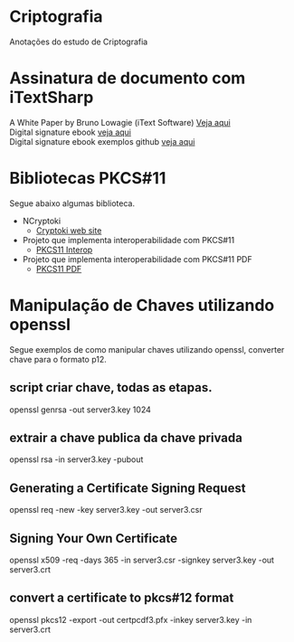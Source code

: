 # Criptografia
Anotações do estudo de Criptografia

# Assinatura de documento com iTextSharp
A White Paper by Bruno Lowagie (iText Software) [Veja aqui](https://sourceforge.net/p/itextsharp/code/HEAD/tree/tutorial/signatures/)  
Digital signature ebook [veja aqui](https://pages.itextpdf.com/ebook-digital-signatures-for-pdf.html)  
Digital signature ebook exemplos github [veja aqui](https://github.com/itext/i5ns-tutorial)
# Bibliotecas PKCS#11
Segue abaixo algumas biblioteca.  
* NCryptoki
  * [Cryptoki web site](www.ncryptoki.com)
* Projeto que implementa interoperabilidade com PKCS#11
  * [PKCS11 Interop](https://github.com/Pkcs11Interop)
* Projeto que implementa interoperabilidade com PKCS#11 PDF
  * [PKCS11 PDF](https://github.com/jariq/Pkcs11Interop.PDF)

# Manipulação de Chaves utilizando openssl
Segue exemplos de como manipular chaves utilizando openssl, converter chave para o formato p12.

## script criar chave, todas as etapas.

openssl genrsa -out server3.key 1024

## extrair a chave publica da chave privada
 
openssl rsa -in server3.key -pubout
 
## Generating a Certificate Signing Request
  
openssl req -new -key server3.key -out server3.csr 
 
## Signing Your Own Certificate 
openssl x509 -req -days 365 -in server3.csr -signkey server3.key -out server3.crt

## convert a certificate to pkcs#12 format
openssl pkcs12 -export -out certpcdf3.pfx -inkey server3.key -in server3.crt
